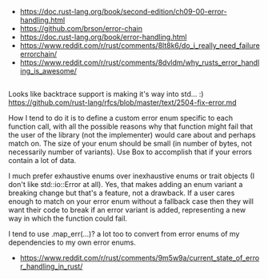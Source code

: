 - https://doc.rust-lang.org/book/second-edition/ch09-00-error-handling.html
- https://github.com/brson/error-chain
- https://doc.rust-lang.org/book/error-handling.html
- https://www.reddit.com/r/rust/comments/8lt8k6/do_i_really_need_failureerrorchain/
- https://www.reddit.com/r/rust/comments/8dvldm/why_rusts_error_handling_is_awesome/

##

Looks like backtrace support is making it's way into std... :) https://github.com/rust-lang/rfcs/blob/master/text/2504-fix-error.md

How I tend to do it is to define a custom error enum specific to each function call, with all the possible reasons why that function might fail that the user of the library (not the implementer) would care about and perhaps match on. The size of your enum should be small (in number of bytes, not necessarily number of variants). Use Box to accomplish that if your errors contain a lot of data.

I much prefer exhaustive enums over inexhaustive enums or trait objects (I don't like std::io::Error at all). Yes, that makes adding an enum variant a breaking change but that's a feature, not a drawback. If a user cares enough to match on your error enum without a fallback case then they will want their code to break if an error variant is added, representing a new way in which the function could fail.

I tend to use .map_err(...)? a lot too to convert from error enums of my dependencies to my own error enums.

- https://www.reddit.com/r/rust/comments/9m5w9a/current_state_of_error_handling_in_rust/
  
